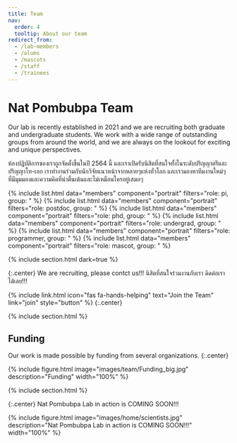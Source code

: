 ```yaml
---
title: Team
nav:
  order: 4
  tooltip: About our team
redirect_from:
  - /lab-members
  - /alums
  - /mascots
  - /staff
  - /trainees
---
```


# <i class="fas fa-users"></i>Nat Pombubpa Team


Our lab is recently established in 2021 and we are recruiting both graduate and undergraduate students. We work with a wide range of outstanding groups from around the world, and we are always on the lookout for exciting and unique perspectives. <br>

ห้องปฏิบัติการของเราถูกจัดตั้งขี้นในปี 2564 นี้ และเราเปิดรับนิสิตที่สนใจทั้งในระดับปริญญาตรีและปริญญาโท-เอก เราทำงานร่วมกับนักวิจัยแนวหน้าจากหลายๆแห่งทั่วโลก และเรามองหาทีมงานใหม่ๆ ที่มีมุมมองและความคิดที่น่าตื่นเต้นและไม่เหมือนใครอยู่เสมอๆ 

{% include list.html data="members" component="portrait" filters="role: pi, group: " %}
{% include list.html data="members" component="portrait" filters="role: postdoc, group: " %}
{% include list.html data="members" component="portrait" filters="role: phd, group: " %}
{% include list.html data="members" component="portrait" filters="role: undergrad, group: " %}
{% include list.html data="members" component="portrait" filters="role: programmer, group: " %}
{% include list.html data="members" component="portrait" filters="role: mascot, group: " %}

{% include section.html dark=true %}

{:.center}
We are recruiting, please contct us!!! นิสิตที่สนใจร่วมงานกับเรา ดิดต่อเราได้เลย!!!

{%
  include link.html
  icon="fas fa-hands-helping"
  text="Join the Team"
  link="join"
  style="button"
%}
{:.center}

{% include section.html %}
## Funding

Our work is made possible by funding from several organizations.
{:.center}

{%
  include figure.html
  image="images/team/Funding_big.jpg"
  description="Funding"
  width="100%"
%}

{% include section.html %}

 {:.center}
 Nat Pombubpa Lab in action is COMING SOON!!!

{%
  include figure.html
  image="images/home/scientists.jpg"
  description="Nat Pombubpa Lab in action is COMING SOON!!!"
  width="100%"
%}


